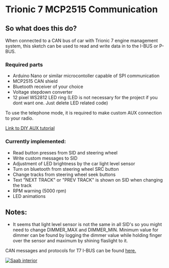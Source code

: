 # Trionic 7 MCP2515 Communication

## So what does this do?

When connected to a CAN bus of car with Trionic 7 engine management system, this sketch can be used to read and write data
in to the I-BUS or P-BUS.

### Required parts

-   Arduino Nano or similar microcontoller capable of SPI communication
-   MCP2515 CAN shield
-   Bluetooth receiver of your choice
-   Voltage stepdown converter
-   12 pixel WS2812 LED ring (LED is not necessary for the project if you dont want one. Just delete LED related code)

To use the telephone mode, it is required to make custom AUX connection to your radio.

[Link to DIY AUX tutorial](http://saabworld.net/showthread.php?t=28000)

### Currently implemented:

-   Read button presses from SID and steering wheel
-   Write custom messages to SID
-   Adjustment of LED brightness by the car light level sensor
-   Turn on bluetooth from steering wheel SRC button
-   Change tracks from steering wheel seek buttons
-   Text "NEXT TRACK" or "PREV TRACK" is shown on SID when changing the track
-   RPM warning (5000 rpm)
-   LED animations

## Notes:

-   It seems that light level sensor is not the same in all SID's so you might need to change DIMMER_MAX and DIMMER_MIN.
    Minimum value for dimmer can be found by logging the dimmer value while holding finger over the sensor and maximum by shining flaslight to it.

CAN messages and protocols for T7 I-BUS can be found [here.](http://pikkupossu.1g.fi/tomi/projects/i-bus/i-bus.html)

[![Saab interior](http://img.youtube.com/vi/0LvEN18u2Zs/0.jpg)](http://www.youtube.com/watch?v=0LvEN18u2Zs "Saab bluetooth")
